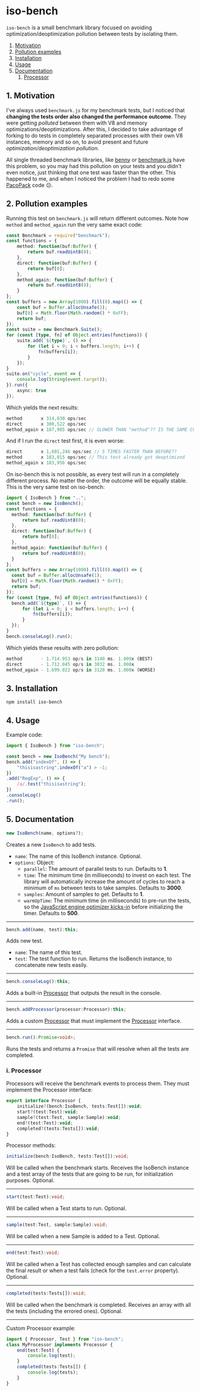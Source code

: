 # iso-bench
`iso-bench` is a small benchmark library focused on avoiding optimization/deoptimization pollution between tests by isolating them.

1. [Motivation](#1-motivation)
1. [Pollution examples](#2-pollution-examples)
1. [Installation](#3-installation)
1. [Usage](#4-usage)
1. [Documentation](#5-documentation)
   1. [Processor](#i-processor)

## 1. Motivation
I've always used `benchmark.js` for my benchmark tests, but I noticed that **changing the tests order also changed the performance outcome**. They were getting _polluted_ between them with V8 and memory optimizations/deoptimizations. After this, I decided to take advantage of forking to do tests in completely separated processes with their own V8 instances, memory and so on, to avoid present and future _optimization/deoptimization pollution_.

All single threaded benchmark libraries, like [benny](https://github.com/caderek/benny) or [benchmark.js](https://github.com/bestiejs/benchmark.js) have this problem, so you may had this pollution on your tests and you didn't even notice, just thinking that one test was faster than the other. This happened to me, and when I noticed the problem I had to redo some [PacoPack](https://github.com/Llorx/pacopack) code ☹️.

## 2. Pollution examples
Running this test on `benchmark.js` will return different outcomes. Note how `method` and `method_again` run the very same exact code:
```typescript
const Benchmark = require("benchmark");
const functions = {
    method: function(buf:Buffer) {
        return buf.readUint8(0);
    },
    direct: function(buf:Buffer) {
        return buf[0];
    },
    method_again: function(buf:Buffer) {
        return buf.readUint8(0);
    }
};
const buffers = new Array(1000).fill(0).map(() => {
    const buf = Buffer.allocUnsafe(1);
    buf[0] = Math.floor(Math.random() * 0xFF);
    return buf;
});
const suite = new Benchmark.Suite();
for (const [type, fn] of Object.entries(functions)) {
    suite.add(`${type}`, () => {
        for (let i = 0; i < buffers.length; i++) {
            fn(buffers[i]);
        }
    });
}
suite.on("cycle", event => {
    console.log(String(event.target));
}).run({
    async: true
});
```
Which yields the next results:
```typescript
method       x 314,830 ops/sec
direct       x 300,522 ops/sec
method_again x 187,985 ops/sec // SLOWER THAN "method"?? IS THE SAME CODE!!
```
And if I run the `direct` test first, it is even worse:
```typescript
direct       x 1,601,246 ops/sec // 5 TIMES FASTER THAN BEFORE??
method       x 183,015 ops/sec // This test already got deoptimized
method_again x 183,956 ops/sec
```
On iso-bench this is not possible, as every test will run in a completely different process. No matter the order, the outcome will be equally stable. This is the very same test on iso-bench:
```typescript
import { IsoBench } from "..";
const bench = new IsoBench();
const functions = {
  method: function(buf:Buffer) {
      return buf.readUint8(0);
  },
  direct: function(buf:Buffer) {
      return buf[0];
  },
  method_again: function(buf:Buffer) {
      return buf.readUint8(0);
  }
};
const buffers = new Array(1000).fill(0).map(() => {
  const buf = Buffer.allocUnsafe(1);
  buf[0] = Math.floor(Math.random() * 0xFF);
  return buf;
});
for (const [type, fn] of Object.entries(functions)) {
  bench.add(`${type}`, () => {
      for (let i = 0; i < buffers.length; i++) {
          fn(buffers[i]);
      }
  });
}
bench.consoleLog().run();
```
Which yields these results with zero pollution:
```typescript
method       - 1.714.953 op/s in 3140 ms. 1.009x (BEST)
direct       - 1.712.045 op/s in 3032 ms. 1.008x
method_again - 1.699.022 op/s in 3128 ms. 1.000x (WORSE)
```

## 3. Installation
```
npm install iso-bench
```

## 4. Usage
Example code:
```typescript
import { IsoBench } from "iso-bench";

const bench = new IsoBench("My bench");
bench.add("indexOf", () => {
    "thisisastring".indexOf("a") > -1;
})
.add("RegExp", () => {
    /a/.test("thisisastring");
})
.consoleLog()
.run();
```

## 5. Documentation
```typescript
new IsoBench(name, options?);
```
Creates a new `IsoBench` to add tests.
- `name`: The name of this IsoBench instance. Optional.
- `options`: Object:
    - `parallel`: The amount of parallel tests to run. Defaults to **1**.
    - `time`: The minimum time (in milliseconds) to invest on each test. The library will automatically increase the amount of cycles to reach a minimum of `ms` between tests to take samples. Defaults to **3000**.
    - `samples`: Amount of samples to get. Defaults to **1**.
    - `warmUpTime`: The minimum time (in milliseconds) to pre-run the tests, so the [JavaScript engine optimizer kicks-in](https://doar-e.github.io/blog/2019/01/28/introduction-to-turbofan/#compilation-pipeline:~:text=If%20the%20function%20gets%20executed%20a%20lot%2C%20TurboFan%20will%20generate%20some%20optimized%20code) before initializing the timer. Defaults to **500**.

---
```typescript
bench.add(name, test):this;
```
Adds new test.
- `name`: The name of this test.
- `test`: The test function to run.
Returns the IsoBench instance, to concatenate new tests easily.

---
```typescript
bench.consoleLog():this;
```
Adds a built-in [Processor](#i-processor) that outputs the result in the console.

---
```typescript
bench.addProcessor(processor:Processor):this;
```
Adds a custom [Processor](#i-processor) that must implement the [Processor](#i-processor) interface.

---
```typescript
bench.run():Promise<void>;
```
Runs the tests and returns a `Promise` that will resolve when all the tests are completed.

### i. Processor
Processors will receive the benchmark events to process them. They must implement the Processor interface:
```typescript
export interface Processor {
    initialize?(bench:IsoBench, tests:Test[]):void;
    start?(test:Test):void;
    sample?(test:Test, sample:Sample):void;
    end?(test:Test):void;
    completed?(tests:Tests[]):void;
}
```

Processor methods:
```typescript
initialize(bench:IsoBench, tests:Test[]):void;
```
Will be called when the benchmark starts. Receives the IsoBench instance and a test array of the tests that are going to be run, for initialization purposes. Optional.

---
```typescript
start(test:Test):void;
```
Will be called when a Test starts to run. Optional.

---
```typescript
sample(test:Test, sample:Sample):void;
```
Will be called when a new Sample is added to a Test. Optional.

---
```typescript
end(test:Test):void;
```
Will be called when a Test has collected enough samples and can calculate the final result or when a test fails (check for the `test.error` property). Optional.

---
```typescript
completed(tests:Tests[]):void;
```
Will be called when the benchmark is completed. Receives an array with all the tests (including the errored ones). Optional.

---
Custom Processor example:
```typescript
import { Processor, Test } from "iso-bench";
class MyProcessor implements Processor {
    end(test:Test) {
        console.log(test);
    }
    completed(tests:Tests[]) {
        console.log(tests);
    }
}
```